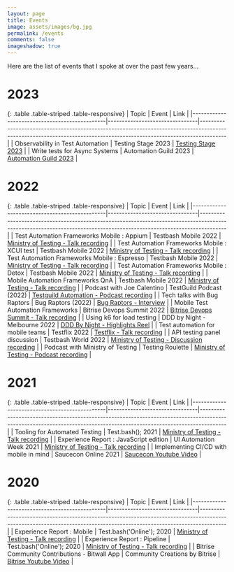 ```yaml
---
layout: page
title: Events
image: assets/images/bg.jpg
permalink: /events
comments: false
imageshadow: true
---
```


Here are the list of events that I spoke at over the past few years...

# 2023

{: .table .table-striped .table-responsive}
| Topic                                         | Event                          | Link                                                                                                                                                                |
|-----------------------------------------------|--------------------------------|---------------------------------------------------------------------------------------------------------------------------------------------------------------------|
| Observability in Test Automation              | Testing Stage 2023             | [Testing Stage 2023](https://www.youtube.com/watch?v=tpW_3bBRuPA&ab_channel=CodeSpaceITeducation)   |
| Write tests for Async Systems                 | Automation Guild 2023          | [Automation Guild 2023](https://guildconferences.com/ag-2023/)   |


# 2022

{: .table .table-striped .table-responsive}
| Topic                                         | Event                          | Link                                                                                                                                                                |
|-----------------------------------------------|--------------------------------|---------------------------------------------------------------------------------------------------------------------------------------------------------------------|
| Test Automation Frameworks Mobile : Appium    | Testbash Mobile 2022           | [Ministry of Testing - Talk recording](https://www.ministryoftesting.com/dojo/lessons/test-automation-frameworks-for-mobile-appium-ios-and-android?s_id=13043259)   |
| Test Automation Frameworks Mobile : XCUI test | Testbash Mobile 2022           | [Ministry of Testing - Talk recording](https://www.ministryoftesting.com/dojo/lessons/test-automation-frameworks-for-mobile-xcui-test-ios?s_id=13043259)            |
| Test Automation Frameworks Mobile : Espresso  | Testbash Mobile 2022           | [Ministry of Testing - Talk recording](https://www.ministryoftesting.com/dojo/lessons/test-automation-frameworks-for-mobile-espresso-android?s_id=13043259)         |
| Test Automation Frameworks Mobile : Detox     | Testbash Mobile 2022           | [Ministry of Testing - Talk recording](https://www.ministryoftesting.com/dojo/lessons/test-automation-frameworks-for-mobile-detox-react-native?s_id=13043259)       |
| Mobile Automation Frameworks QnA              | Testbash Mobile 2022           | [Ministry of Testing - Talk recording](https://www.ministryoftesting.com/dojo/lessons/mobile-automation-frameworks-qna-with-jaswanth-manigundan?s_id=13043259)      |
| Podcast with Joe Calentino                    | TestGuild Podcast (2022)       | [Testguild Automation - Podcast recording](https://testguild.com/podcast/automation/a411-jaswanth/) |
| Tech talks with Bug Raptors                   | Bug Raptors (2022)             | [Bug Raptors - Interview](https://www.bugraptors.com/blog/tech-talks-with-jaswanth-manigundan?utm_source=SMpost+&utm_medium=TechTalksJaswanth&utm_campaign=TechTalksJaswanth) |
| Mobile Test Automation Frameworks             | Bitrise Devops Summit 2022     | [Bitrise Devops Summit - Talk recording](https://www.mobiledevops.io/summit/agenda/speakers/1773169) |
| Using k6 for load testing                     | DDD by Night - Melbourne 2022  | [DDD By Night - Highlights Reel](https://www.youtube.com/watch?v=LMJzLgiwGSE&ab_channel=Luminary) |
| Test automation for mobile teams              | Testflix 2022                  | [Testflix - Talk recording](https://www.youtube.com/watch?v=24jZK90ciOA&ab_channel=TheTestTribe) |
| API testing panel discussion                  | Testbash World 2022            | [Ministry of Testing - Discussion recording](https://www.ministryoftesting.com/dojo/lessons/discussion-talking-about-api-testing-jaswanth-manigundan-pricilla-bilavendran-and-ali-haydar?s_id=13967437) |
| Podcast with Ministry of Testing              | Testing Roulette               | [Ministry of Testing - Podcast recording](https://www.ministryoftesting.com/dojo/lessons/testsphere-roulette-episode-13-jaswanth-manigundan-and-gareth-waterhouse?s_id=13967437) |

# 2021

{: .table .table-striped .table-responsive}
| Topic                                         | Event                          | Link                                                                                                                                                                |
|-----------------------------------------------|--------------------------------|---------------------------------------------------------------------------------------------------------------------------------------------------------------------|
| Tooling for Automated Testing                 | Test.bash(); 2021              | [Ministry of Testing - Talk recording](https://www.ministryoftesting.com/dojo/series/test-bash-2021/lessons/tooling-for-automated-testing-with-jaswanth-manigundan) |
| Experience Report : JavaScript edition        | UI Automation Week 2021        | [Ministry of Testing - Talk recording](https://www.ministryoftesting.com/dojo/lessons/experience-reports-javascript-edition?s_id=13043259)                          |
| Implementing CI/CD with mobile in mind        | Saucecon Online 2021           | [Saucecon Youtube Video](https://www.youtube.com/watch?v=honf6nVlVRM&ab_channel=SauceLabs)                                                                          |

# 2020

{: .table .table-striped .table-responsive}
| Topic                                         | Event                          | Link                                                                                                                                                                |
|-----------------------------------------------|--------------------------------|---------------------------------------------------------------------------------------------------------------------------------------------------------------------|
| Experience Report : Mobile                    | Test.bash('Online'); 2020      | [Ministry of Testing - Talk recording](https://www.ministryoftesting.com/dojo/lessons/experience-report-mobile-jaswanth-manigundan?s_id=13043259)                   |
| Experience Report : Pipeline                  | Test.bash('Online'); 2020      | [Ministry of Testing - Talk recording](https://www.ministryoftesting.com/dojo/lessons/experience-report-pipeline-jaswanth-manigundan?s_id=13043259)                |
| Bitrise Community Contributions - Bitwall App | Community Creations by Bitrise | [Bitrise Youtube Video](https://www.youtube.com/watch?v=Ca2PSPK1hXs&ab_channel=Bitrise)                                                                             |
